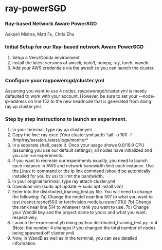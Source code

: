 # ray-powerSGD
### Ray-based Network Aware PowerSGD

Aakash Mishra, Matt Fu, Chris Zhu

### Initial Setup for our Ray-based network Aware PowerSGD

1) Setup a Venv/Conda environment
2) Install the latest versions of awscli, boto3, numpy, ray, torch, wandb.
3) Add your AWS credentials via the awscli so you can launch the cluster.

### Configure your raypowersgd/cluster.yml
Assuming you want to use 4 nodes, raypowersgd/cluster.yml is mostly defaulted to work with your account. However, be sure to set your --node-ip-address on line 152 to the new headnode that is generated from doing ray up cluster.yml. 

### Step by step instructions to launch an experiment.
1) In your terminal, type ray up cluster.yml
2) Copy the line: ray exec (Your cluster.yml path) 'tail -n 100 -f /tmp/ray/session_latest/logs/monitor*
3) In a separate shell, paste it. Once your usage shows 0.0/16.0 CPU (assuming you use our default settings), all nodes have initialized and you can run experiments. 
4) If you want to recreate our experiments exactly, you need to launch each instance in AWS and network bandwidth limit each instance. Use the Linux tc command or the ip link command (should be automically installed for you by us) to limit the bandwidth. 
5) In your original terminal, type ray attach cluster.yml
6) Download vim (sudo apt update -> sudo apt install vim)
7) Enter into the distributed_trianing_test.py file. You will need to change the following:
7a) Change the model near line 507 to what you want to test (resnet.resnet50() or torchvision.models.resnet101())
7b) Change the rank near line 514 to whatever rank you want to use.
7c) Change your WandB key and the project name to yours and what you want, respectively.
8) Launch the experiment yb doing python distributed_training_test.py -n 4 (Note: the number 4 changes if you changed the total number of nodes being spawned off cluster.yml)
9) Now, in WandB as well as in the terminal, you can see detailed information. 
